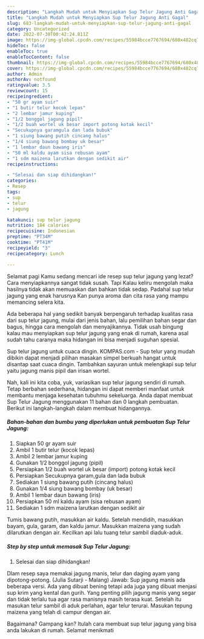 ```yaml
---
description: "Langkah Mudah untuk Menyiapkan Sup Telur Jagung Anti Gagal"
title: "Langkah Mudah untuk Menyiapkan Sup Telur Jagung Anti Gagal"
slug: 683-langkah-mudah-untuk-menyiapkan-sup-telur-jagung-anti-gagal
category: Uncategorized
date: 2022-07-30T00:42:24.811Z
image: https://img-global.cpcdn.com/recipes/55984bcce7767694/680x482cq70/sup-telur-jagung-foto-resep-utama.jpg
hideToc: false
enableToc: true
enableTocContent: false
thumbnail: https://img-global.cpcdn.com/recipes/55984bcce7767694/680x482cq70/sup-telur-jagung-foto-resep-utama.jpg
cover: https://img-global.cpcdn.com/recipes/55984bcce7767694/680x482cq70/sup-telur-jagung-foto-resep-utama.jpg
author: Admin
authorAv: notfound
ratingvalue: 3.5
reviewcount: 15
recipeingredient:
- "50 gr ayam suir"
- "1 butir telur kocok lepas"
- "2 lembar jamur kuping"
- "1/2 bonggol jagung pipil"
- "1/2 buah wortel uk besar import potong kotak kecil"
- "Secukupnya garamgula dan lada bubuk"
- "1 siung bawang putih cincang halus"
- "1/4 siung bawang bombay uk besar"
- "1 lembar daun bawang iris"
- "50 ml kaldu ayam sisa rebusan ayam"
- "1 sdm maizena larutkan dengan sedikit air"
recipeinstructions:

- "Selesai dan siap dihidangkan!"
categories:
- Resep
tags:
- sup
- telur
- jagung

katakunci: sup telur jagung 
nutrition: 184 calories
recipecuisine: Indonesian
preptime: "PT34M"
cooktime: "PT41M"
recipeyield: "3"
recipecategory: Lunch

---
```



Selamat pagi Kamu sedang mencari ide resep sup telur jagung yang lezat? Cara menyiapkannya sangat tidak susah. Tapi Kalau keliru mengolah maka hasilnya tidak akan memuaskan dan bahkan tidak sedap. Padahal sup telur jagung yang enak harusnya Kan punya aroma dan cita rasa yang mampu memancing selera kita.


Ada beberapa hal yang sedikit banyak berpengaruh terhadap kualitas rasa dari sup telur jagung, mulai dari jenis bahan, lalu pemilihan bahan segar dan bagus, hingga cara mengolah dan menyajikannya. Tidak usah bingung kalau mau menyiapkan sup telur jagung yang enak di rumah, karena asal sudah tahu caranya maka hidangan ini bisa menjadi suguhan spesial.

Sup telur jagung untuk cuaca dingin. KOMPAS.com - Sup telur yang mudah dibikin dapat menjadi pilihan masakan simpel berkuah hangat untuk disantap saat cuaca dingin. Tambahkan sayuran untuk melengkapi sup telur yaitu jagung manis pipil dan irisan wortel.


Nah, kali ini kita coba, yuk, variasikan sup telur jagung sendiri di rumah. Tetap berbahan sederhana, hidangan ini dapat memberi manfaat untuk membantu menjaga kesehatan tubuhmu sekeluarga. Anda dapat membuat Sup Telur Jagung menggunakan 11 bahan dan 0 langkah pembuatan. Berikut ini langkah-langkah dalam membuat hidangannya.

<!--inarticleads1-->

##### Bahan-bahan dan bumbu yang diperlukan untuk pembuatan Sup Telur Jagung:

1. Siapkan 50 gr ayam suir
1. Ambil 1 butir telur (kocok lepas)
1. Ambil 2 lembar jamur kuping
1. Gunakan 1/2 bonggol jagung (pipil)
1. Persiapkan 1/2 buah wortel uk besar (import) potong kotak kecil
1. Persiapkan Secukupnya garam,gula dan lada bubuk
1. Sediakan 1 siung bawang putih (cincang halus)
1. Gunakan 1/4 siung bawang bombay (uk besar)
1. Ambil 1 lembar daun bawang (iris)
1. Persiapkan 50 ml kaldu ayam (sisa rebusan ayam)
1. Sediakan 1 sdm maizena larutkan dengan sedikit air


Tumis bawang putih, masukkan air kaldu. Setelah mendidih, masukkan bayam, gula, garam, dan kaldu jamur. Masukkan maizena yang sudah dilarutkan dengan air. Kecilkan api lalu tuang telur sambil diaduk-aduk. 

<!--inarticleads2-->

##### Step by step untuk memasak Sup Telur Jagung:


1. Selesai dan siap dihidangkan!

Dlam resep saya memakai jagung manis, telur dan daging ayam yang dipotong-potong. (Julia Sutarji - Malang) Jawab: Sup jagung manis ada beberapa versi. Ada yang dibuat bening tetapi ada juga yang dibuat menjasi sup krim yang kental dan gurih. Yang penting pilih jagung manis yang segar dan tidak terlalu tua agar rasa manisnya masih terasa kuat. Setelah itu masukan telur sambil di aduk perlahan, agar telur terurai. Masukan tepung maizena yang telah di campur dengan air. 

Bagaimana? Gampang kan? Itulah cara membuat sup telur jagung yang bisa anda lakukan di rumah. Selamat menikmati
